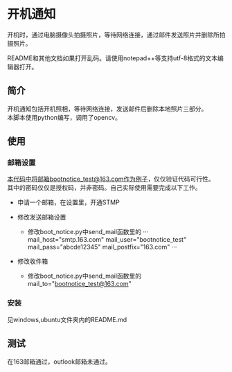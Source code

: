 # 开机通知
开机时，通过电脑摄像头拍摄照片，等待网络连接，通过邮件发送照片并删除所拍摄照片。

README和其他文档如果打开乱码。请使用notepad++等支持utf-8格式的文本编辑器打开。

## 简介
开机通知包括开机照相，等待网络连接，发送邮件后删除本地照片三部分。  
本脚本使用python编写，调用了opencv。

## 使用

### 邮箱设置
本代码中将邮箱bootnotice_test@163.com作为例子，仅仅验证代码可行性。  
其中的密码仅仅是授权码，并非密码。自己实际使用需要完成以下工作。

- 申请一个邮箱，在设置里，开通STMP
- 修改发送邮箱设置
    - 修改boot_notice.py中send_mail函数里的
    ···
    mail_host="smtp.163.com"
    mail_user="bootnotice_test"
    mail_pass="abcde12345"
    mail_postfix="163.com"
    ···
	
- 修改收件箱
    - 修改boot_notice.py中send_mail函数里的mail_to="bootnotice_test@163.com"

### 安装
见windows,ubuntu文件夹内的README.md

## 测试
在163邮箱通过，outlook邮箱未通过。
